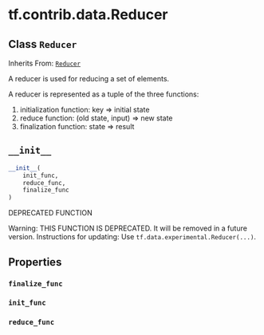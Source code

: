 <div itemscope itemtype="http://developers.google.com/ReferenceObject">
<meta itemprop="name" content="tf.contrib.data.Reducer" />
<meta itemprop="path" content="Stable" />
<meta itemprop="property" content="finalize_func"/>
<meta itemprop="property" content="init_func"/>
<meta itemprop="property" content="reduce_func"/>
<meta itemprop="property" content="__init__"/>
</div>

# tf.contrib.data.Reducer

## Class `Reducer`

Inherits From: [`Reducer`](../../../tf/data/experimental/Reducer.md)

A reducer is used for reducing a set of elements.

A reducer is represented as a tuple of the three functions:
  1) initialization function: key => initial state
  2) reduce function: (old state, input) => new state
  3) finalization function: state => result

<h2 id="__init__"><code>__init__</code></h2>

``` python
__init__(
    init_func,
    reduce_func,
    finalize_func
)
```

DEPRECATED FUNCTION

Warning: THIS FUNCTION IS DEPRECATED. It will be removed in a future version.
Instructions for updating:
Use `tf.data.experimental.Reducer(...)`.



## Properties

<h3 id="finalize_func"><code>finalize_func</code></h3>



<h3 id="init_func"><code>init_func</code></h3>



<h3 id="reduce_func"><code>reduce_func</code></h3>





